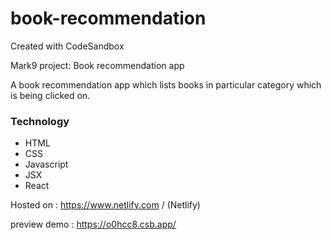 # book-recommendation

Created with CodeSandbox

Mark9 project: Book recommendation app

A book recommendation app which lists books in particular category which is being clicked on.

<h3>Technology</h3>
<ul>
<li>HTML</li>
<li>CSS</li>
<li>Javascript</li>
<li>JSX</li>
<li>React</li>
</ul>

Hosted on : https://www.netlify.com / (Netlify)

preview demo : https://o0hcc8.csb.app/
